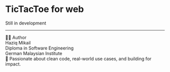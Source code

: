 # TicTacToe for web

Still in development

---

🧑‍💻 Author  
Haziq Mikail  
Diploma in Software Engineering  
German Malaysian Institute  
💬 Passionate about clean code, real-world use cases, and building for impact.  





